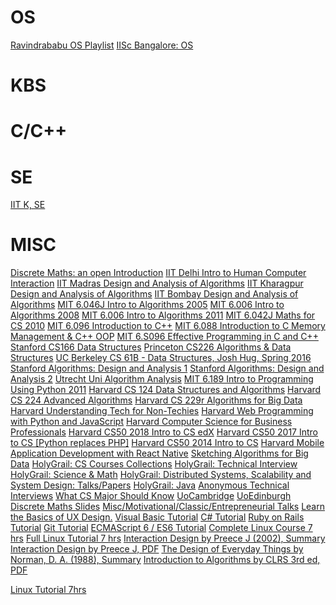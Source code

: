 <!-- TITLE: Links -->
<!-- SUBTITLE: A quick summary of Links -->

# OS
[Ravindrababu OS Playlist](https://www.youtube.com/playlist?list=PLEbnTDJUr_If_BnzJkkN_J0Tl3iXTL8vq)
[IISc Bangalore: OS](https://nptel.ac.in/downloads/106108101/)
# KBS

# C/C++

# SE 
[IIT K, SE](https://nptel.ac.in/downloads/106105087/)

# MISC

[Discrete Maths: an open Introduction](http://discretetext.oscarlevin.com/dmoi/dmoi.html) 
[IIT Delhi Intro to Human Computer Interaction](http://nptel.ac.in/courses/106106177/) 
[IIT Madras Design and Analysis of Algorithms](http://nptel.ac.in/courses/106106131/) 
[IIT Kharagpur Design and Analysis of Algorithms](http://nptel.ac.in/courses/106105157/) 
[IIT Bombay Design and Analysis of Algorithms](http://nptel.ac.in/courses/106101060/) 
[MIT 6.046J Intro to Algorithms 2005](https://ocw.mit.edu/courses/electrical-engineering-and-computer-science/6-046j-introduction-to-algorithms-sma-5503-fall-2005/) 
[MIT 6.006 Intro to Algorithms 2008](https://ocw.mit.edu/courses/electrical-engineering-and-computer-science/6-006-introduction-to-algorithms-spring-2008/) 
[MIT 6.006 Intro to Algorithms 2011](https://ocw.mit.edu/courses/electrical-engineering-and-computer-science/6-006-introduction-to-algorithms-fall-2011/) 
[MIT 6.042J Maths for CS 2010](https://ocw.mit.edu/courses/electrical-engineering-and-computer-science/6-042j-mathematics-for-computer-science-fall-2010/) 
[MIT 6.096 Introduction to C++](https://ocw.mit.edu/courses/electrical-engineering-and-computer-science/6-096-introduction-to-c-january-iap-2011/) 
[MIT 6.088 Introduction to C Memory Management & C++ OOP](https://ocw.mit.edu/courses/electrical-engineering-and-computer-science/6-088-introduction-to-c-memory-management-and-c-object-oriented-programming-january-iap-2010/) [MIT 6.S096 Effective Programming in C and C++](https://ocw.mit.edu/courses/electrical-engineering-and-computer-science/6-s096-effective-programming-in-c-and-c-january-iap-2014/) [Stanford CS166 Data Structures](http://web.stanford.edu/class/cs166/) [Princeton CS226 Algorithms & Data Structures](http://www.cs.princeton.edu/courses/archive/fall14/cos226/info.php) [UC Berkeley CS 61B - Data Structures, Josh Hug, Spring 2016](http://datastructur.es/sp16/) [Stanford Algorithms: Design and Analysis 1](https://www.youtube.com/playlist?list=PLXFMmlk03Dt7Q0xr1PIAriY5623cKiH7V) [Stanford Algorithms: Design and Analysis 2](https://www.youtube.com/playlist?list=PLXFMmlk03Dt5EMI2s2WQBsLsZl7A5HEK6) [Utrecht Uni Algorithm Analysis](https://liris.cnrs.fr/~npronost/UUCourses/ElementaryMathsGMT/04%20Algorithm%20Analysis/) [MIT 6.189 Intro to Programming Using Python 2011](https://ocw.mit.edu/courses/electrical-engineering-and-computer-science/6-189-a-gentle-introduction-to-programming-using-python-january-iap-2011/) [Harvard CS 124 Data Structures and Algorithms](http://sites.fas.harvard.edu/~cs124/cs124/lecture_notes.html) [Harvard CS 224 Advanced Algorithms](https://www.youtube.com/playlist?list=PL2SOU6wwxB0uP4rJgf5ayhHWgw7akUWSf) [Harvard CS 229r Algorithms for Big Data](https://www.youtube.com/playlist?list=PL2SOU6wwxB0v1kQTpqpuu5kEJo2i-iUyf) [Harvard Understanding Tech for Non-Techies](https://www.youtube.com/playlist?list=PLhQjrBD2T382p8amnvUp1rws1p7n7gJ2p) [Harvard Web Programming with Python and JavaScript](https://www.youtube.com/playlist?list=PLhQjrBD2T382hIW-IsOVuXP1uMzEvmcE5) [Harvard Computer Science for Business Professionals](https://www.youtube.com/playlist?list=PLhQjrBD2T381YHS5L3gkwPbUGiI0foXuc) [Harvard CS50 2018 Intro to CS edX](https://www.edx.org/course/cs50s-introduction-computer-science-harvardx-cs50x) [Harvard CS50 2017 Intro to CS [Python replaces PHP]](https://www.youtube.com/playlist?list=PLhQjrBD2T3828ZVcVzEIhsHVgjANGZveu) [Harvard CS50 2014 Intro to CS](https://www.youtube.com/playlist?list=PLhQjrBD2T383Q2VtqEaQn8nZh-681av20) [Harvard Mobile Application Development with React Native](https://www.youtube.com/playlist?list=PLhQjrBD2T382gdfveyad09Ierl_3Jh_wR) [Sketching Algorithms for Big Data](https://www.sketchingbigdata.org/) [HolyGrail: CS Courses Collections](https://github.com/Developer-Y/cs-video-courses) [HolyGrail: Technical Interview](https://github.com/Developer-Y/technical-interviews) [HolyGrail: Science & Math](https://github.com/Developer-Y/math-science-video-lectures) [HolyGrail: Distributed Systems, Scalability and System Design: Talks/Papers](https://github.com/Developer-Y/Scalable-Software-Architecture) [HolyGrail: Java](https://github.com/Developer-Y/all-things-java) [Anonymous Technical Interviews](https://interviewing.io/) [What CS Major Should Know](http://matt.might.net/articles/what-cs-majors-should-know/) [UoCambridge](https://www.cl.cam.ac.uk/teaching/1415/DiscMath/materials.html) [UoEdinburgh Discrete Maths Slides](http://www.inf.ed.ac.uk/teaching/courses/dmmr/schedule.html) [Misc/Motivational/Classic/Entrepreneurial Talks](https://github.com/Developer-Y/the-talks) [Learn the Basics of UX Design.](https://www.uxapprentice.com) [Visual Basic Tutorial](https://www.youtube.com/playlist?list=PLGLfVvz_LVvTr9wMK6f9lTzOzSX6a6Pk-) [C# Tutorial](https://www.youtube.com/playlist?list=PLGLfVvz_LVvRX6xK1oi0reKci6ignjdSa) [Ruby on Rails Tutorial](https://www.youtube.com/playlist?list=PLGLfVvz_LVvSngZQwrhYXlPnJf1zYqghI) [Git Tutorial](https://www.youtube.com/playlist?list=PLGLfVvz_LVvQHO1PfyscjIPkNJjgHsLyH) [ECMAScript 6 / ES6 Tutorial](https://www.youtube.com/playlist?list=PL6gx4Cwl9DGBhgcpA8eTYYWg7im72LgLt) [Complete Linux Course 7 hrs](https://www.youtube.com/watch?v=wBp0Rb-ZJak) [Full Linux Tutorial 7 hrs](https://www.youtube.com/watch?v=9t_gJWC32zk) [Interaction Design by Preece J (2002), Summary](http://www.sharritt.com/CISHCIExam/preece.html) [Interaction Design by Preece J, PDF](http://www19.zippyshare.com/v/2CBi52PP/file.html) [The Design of Everyday Things by Norman, D. A. (1988), Summary](http://www.sharritt.com/CISHCIExam/norman.html) [Introduction to Algorithms by CLRS 3rd ed, PDF](http://ressources.unisciel.fr/algoprog/s00aaroot/aa00module1/res/%5BCormen-AL2011%5DIntroduction_To_Algorithms-A3.pdf)

[Linux Tutorial 7hrs](https://www.youtube.com/watch?v=9t_gJWC32zk)
